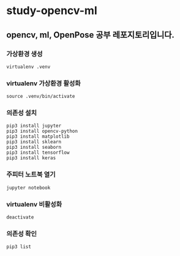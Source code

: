 # study-opencv-ml
## opencv, ml, OpenPose 공부 레포지토리입니다.

### 가상환경 생성
```
virtualenv .venv
```

### virtualenv 가상환경 활성화
```
source .venv/bin/activate
```

### 의존성 설치
```
pip3 install jupyter
pip3 install opencv-python
pip3 install matplotlib
pip3 install sklearn
pip3 install seaborn
pip3 install tensorflow
pip3 install keras
```

### 주피터 노트북 열기
```
jupyter notebook
```

### virtualenv 비활성화
```
deactivate
```


### 의존성 확인
```
pip3 list
```
